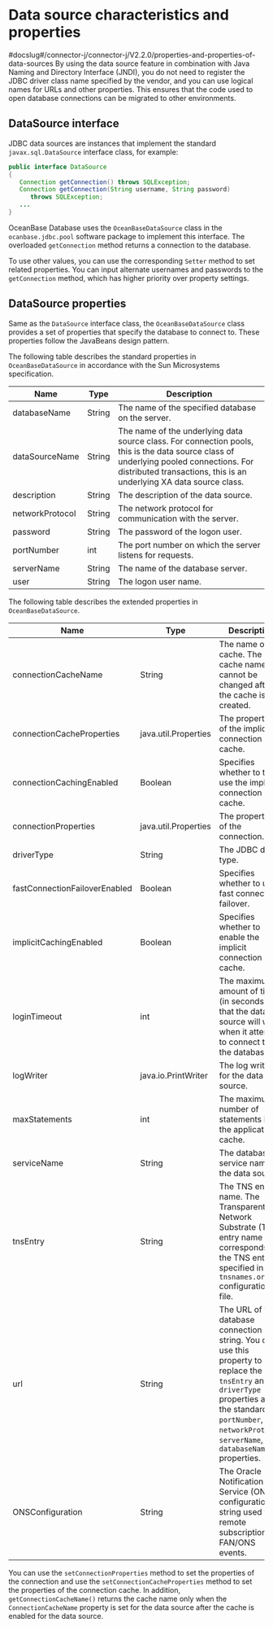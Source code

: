 Data source characteristics and properties 
===============================================================
#docslug#/connector-j/connector-j/V2.2.0/properties-and-properties-of-data-sources
By using the data source feature in combination with Java Naming and Directory Interface (JNDI), you do not need to register the JDBC driver class name specified by the vendor, and you can use logical names for URLs and other properties. This ensures that the code used to open database connections can be migrated to other environments. 

DataSource interface 
--------------------------------------

JDBC data sources are instances that implement the standard `javax.sql.DataSource` interface class, for example:

```java
public interface DataSource
{
   Connection getConnection() throws SQLException;
   Connection getConnection(String username, String password)
      throws SQLException;
   ...
}
```



OceanBase Database uses the `OceanBaseDataSource` class in the `ocanbase.jdbc.pool` software package to implement this interface. The overloaded `getConnection` method returns a connection to the database. 

To use other values, you can use the corresponding `Setter` method to set related properties. You can input alternate usernames and passwords to the `getConnection` method, which has higher priority over property settings. 

DataSource properties 
---------------------------------------

Same as the `DataSource` interface class, the `OceanBaseDataSource` class provides a set of properties that specify the database to connect to. These properties follow the JavaBeans design pattern. 

The following table describes the standard properties in `OceanBaseDataSource` in accordance with the Sun Microsystems specification. 


|    **Name**     | **Type** |                                                                                                **Description**                                                                                                |
|-----------------|----------|---------------------------------------------------------------------------------------------------------------------------------------------------------------------------------------------------------------|
| databaseName    | String   | The name of the specified database on the server.                                                                                                                                                             |
| dataSourceName  | String   | The name of the underlying data source class. For connection pools, this is the data source class of underlying pooled connections. For distributed transactions, this is an underlying XA data source class. |
| description     | String   | The description of the data source.                                                                                                                                                                           |
| networkProtocol | String   | The network protocol for communication with the server.                                                                                                                                                       |
| password        | String   | The password of the logon user.                                                                                                                                                                               |
| portNumber      | int      | The port number on which the server listens for requests.                                                                                                                                                     |
| serverName      | String   | The name of the database server.                                                                                                                                                                              |
| user            | String   | The logon user name.                                                                                                                                                                                          |



The following table describes the extended properties in `OceanBaseDataSource`. 


|           **Name**            |       **Type**       |                                                                                                      **Description**                                                                                                      |
|-------------------------------|----------------------|---------------------------------------------------------------------------------------------------------------------------------------------------------------------------------------------------------------------------|
| connectionCacheName           | String               | The name of the cache. The cache name cannot be changed after the cache is created.                                                                                                                                       |
| connection­Cache­Properties   | java.util.Properties | The properties of the implicit connection cache.                                                                                                                                                                          |
| connectionCachingEnabled      | Boolean              | Specifies whether to to use the implicit connection cache.                                                                                                                                                                |
| connectionProperties          | java.util.Properties | The properties of the connection.                                                                                                                                                                                         |
| driverType                    | String               | The JDBC driver type.                                                                                                                                                                                                     |
| fastConnectionFailoverEnabled | Boolean              | Specifies whether to use fast connection failover.                                                                                                                                                                        |
| implicitCachingEnabled        | Boolean              | Specifies whether to enable the implicit connection cache.                                                                                                                                                                |
| loginTimeout                  | int                  | The maximum amount of time (in seconds) that the data source will wait when it attempts to connect to the database.                                                                                                       |
| logWriter                     | java.io.PrintWriter  | The log writer for the data source.                                                                                                                                                                                       |
| maxStatements                 | int                  | The maximum number of statements in the application cache.                                                                                                                                                                |
| serviceName                   | String               | The database service name of the data source.                                                                                                                                                                             |
| tnsEntry                      | String               | The TNS entry name. The Transparent Network Substrate (TNS) entry name corresponds to the TNS entry specified in the `tnsnames.ora` configuration file.                                                                   |
| url                           | String               | The URL of the database connection string. You can use this property to replace the `tnsEntry` and `driverType` properties and the standard `portNumber`, `networkProtocol`, `serverName`, and `databaseName` properties. |
| ONSConfiguration              | String               | The Oracle Notification Service (ONS) configuration string used for remote subscription of FAN/ONS events.                                                                                                                |



You can use the `setConnectionProperties` method to set the properties of the connection and use the `setConnectionCacheProperties` method to set the properties of the connection cache. In addition, `getConnectionCacheName()` returns the cache name only when the `ConnectionCacheName` property is set for the data source after the cache is enabled for the data source.
